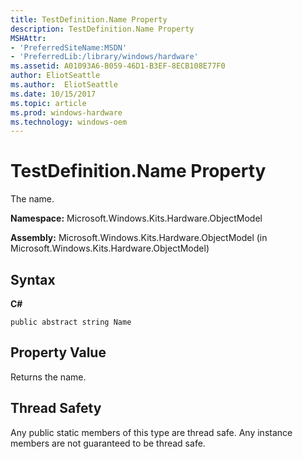 ```yaml
---
title: TestDefinition.Name Property
description: TestDefinition.Name Property
MSHAttr:
- 'PreferredSiteName:MSDN'
- 'PreferredLib:/library/windows/hardware'
ms.assetid: A01093A6-B059-46D1-B3EF-8ECB108E77F0
author: EliotSeattle
ms.author:  EliotSeattle
ms.date: 10/15/2017
ms.topic: article
ms.prod: windows-hardware
ms.technology: windows-oem
---
```


# TestDefinition.Name Property


The name.

**Namespace:** Microsoft.Windows.Kits.Hardware.ObjectModel

**Assembly:** Microsoft.Windows.Kits.Hardware.ObjectModel (in Microsoft.Windows.Kits.Hardware.ObjectModel)

## <span id="Syntax"></span><span id="syntax"></span><span id="SYNTAX"></span>Syntax


**C#**

`public abstract string Name`

## <span id="Property_Value"></span><span id="property_value"></span><span id="PROPERTY_VALUE"></span>Property Value


Returns the name.

## <span id="Thread_Safety"></span><span id="thread_safety"></span><span id="THREAD_SAFETY"></span>Thread Safety


Any public static members of this type are thread safe. Any instance members are not guaranteed to be thread safe.

 

 






